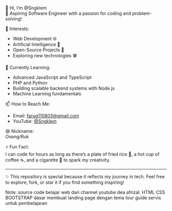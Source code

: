 👋 Hi, I’m @Sngklem  
🌟 Aspiring Software Engineer with a passion for coding and problem-solving!  

👀 Interests:  
- Web Development 🌐  
- Artificial Intelligence 🤖  
- Open-Source Projects 🚀  
- Exploring new technologies 🛠️  

🌱 Currently Learning:  
- Advanced JavaScript and TypeScript  
- PHP and Python  
- Building scalable backend systems with Node.js  
- Machine Learning fundamentals   

📫 How to Reach Me:  
- Email: [faruq110803@gmail.com](mailto:faruq110803@gmail.com)  
- YouTube: [@Sngklem](https://www.youtube.com/@Sngklem)  

😄 Nickname:  
Oseng/Ruk

⚡ Fun Fact:  
I can code for hours as long as there’s a plate of fried rice 🍳, a hot cup of coffee ☕, and a cigarette 🚬 to spark my creativity.  

---  
✨ This repository is special because it reflects my journey in tech. Feel free to explore, fork, or star it if you find something inspiring!  

Note: source code belajar web dari channel youtube dea afrizal. HTML CSS BOOTSTRAP dasar membuat landing page dengan tema tour guide servis untuk pembelajaran
